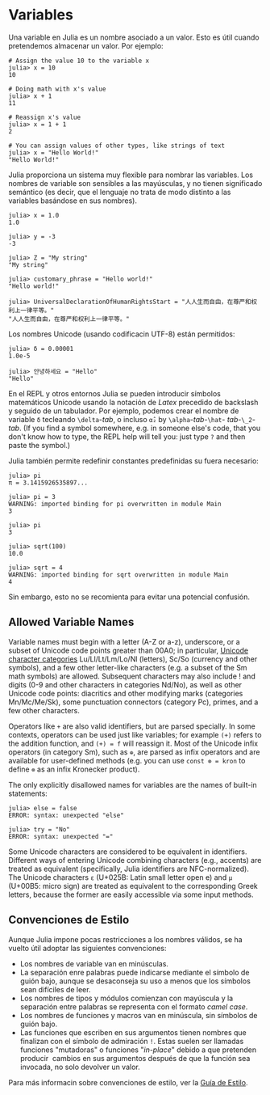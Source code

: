 # Variables

Una variable en Julia es un nombre asociado a un valor. Esto es útil cuando pretendemos almacenar un valor. 
Por ejemplo:

```julia-repl
# Assign the value 10 to the variable x
julia> x = 10
10

# Doing math with x's value
julia> x + 1
11

# Reassign x's value
julia> x = 1 + 1
2

# You can assign values of other types, like strings of text
julia> x = "Hello World!"
"Hello World!"
```

Julia proporciona un sistema muy flexible para nombrar las variables. Los nombres de variable son 
sensibles a las mayúsculas, y no tienen significado semántico (es decir, que el lenguaje no trata 
de modo distinto  a las variables basándose en sus nombres).

```jldoctest
julia> x = 1.0
1.0

julia> y = -3
-3

julia> Z = "My string"
"My string"

julia> customary_phrase = "Hello world!"
"Hello world!"

julia> UniversalDeclarationOfHumanRightsStart = "人人生而自由，在尊严和权利上一律平等。"
"人人生而自由，在尊严和权利上一律平等。"
```

Los nombres Unicode (usando codificacin UTF-8) están permitidos:

```jldoctest
julia> δ = 0.00001
1.0e-5

julia> 안녕하세요 = "Hello"
"Hello"
```

En el REPL y otros entornos Julia se pueden introducir símbolos matemáticos Unicode usando la notación de *Latex* precedido de backslash y seguido de un tabulador. Por ejemplo, podemos crear el nombre de variable `δ` tecleando `\delta`-*tab*, o incluso `α̂₂` by `\alpha`-*tab*-`\hat`-
*tab*-`\_2`-*tab*. (If you find a symbol somewhere, e.g. in someone else's code,
that you don't know how to type, the REPL help will tell you: just type `?` and
then paste the symbol.)

Julia también permite redefinir constantes predefinidas su fuera necesario:

```jldoctest
julia> pi
π = 3.1415926535897...

julia> pi = 3
WARNING: imported binding for pi overwritten in module Main
3

julia> pi
3

julia> sqrt(100)
10.0

julia> sqrt = 4
WARNING: imported binding for sqrt overwritten in module Main
4
```

Sin embargo, esto no se recomienta para evitar una potencial confusión.

## Allowed Variable Names

Variable names must begin with a letter (A-Z or a-z), underscore, or a subset of Unicode code
points greater than 00A0; in particular, [Unicode character categories](http://www.fileformat.info/info/unicode/category/index.htm)
Lu/Ll/Lt/Lm/Lo/Nl (letters), Sc/So (currency and other symbols), and a few other letter-like characters
(e.g. a subset of the Sm math symbols) are allowed. Subsequent characters may also include ! and
digits (0-9 and other characters in categories Nd/No), as well as other Unicode code points: diacritics
and other modifying marks (categories Mn/Mc/Me/Sk), some punctuation connectors (category Pc),
primes, and a few other characters.

Operators like `+` are also valid identifiers, but are parsed specially. In some contexts, operators
can be used just like variables; for example `(+)` refers to the addition function, and `(+) = f`
will reassign it. Most of the Unicode infix operators (in category Sm), such as `⊕`, are parsed
as infix operators and are available for user-defined methods (e.g. you can use `const ⊗ = kron`
to define `⊗` as an infix Kronecker product).

The only explicitly disallowed names for variables are the names of built-in statements:

```julia-repl
julia> else = false
ERROR: syntax: unexpected "else"

julia> try = "No"
ERROR: syntax: unexpected "="
```

Some Unicode characters are considered to be equivalent in identifiers.
Different ways of entering Unicode combining characters (e.g., accents)
are treated as equivalent (specifically, Julia identifiers are NFC-normalized).
The Unicode characters `ɛ` (U+025B: Latin small letter open e)
and `µ` (U+00B5: micro sign) are treated as equivalent to the corresponding
Greek letters, because the former are easily accessible via some input methods.

## Convenciones de Estilo

Aunque Julia impone pocas restricciones a los nombres válidos, se ha vuelto útil adoptar las 
siguientes convenciones:

* Los nombres de variable van en minúsculas.
* La separación enre palabras puede indicarse mediante el símbolo de guión bajo, aunque se desaconseja 
  su uso a menos que los símbolos sean difíciles de leer.
* Los nombres de tipos y módulos comienzan con mayúscula y la separación entre palabras se representa 
  con el formato *camel case*.
* Los nombres de funciones y macros van en minúscula, sin símbolos de guión bajo.
* Las funciones que escriben en sus argumentos tienen nombres que finalizan con el símbolo de admiración `!`.
  Estas suelen ser llamadas funciones "mutadoras" o funciones "*in-place*" debido a que pretenden producir 
  cambios en sus argumentos después de que la función sea invocada, no solo devolver un valor.
  
Para más informacin sobre convenciones de estilo, ver la [Guía de Estilo](@ref).
